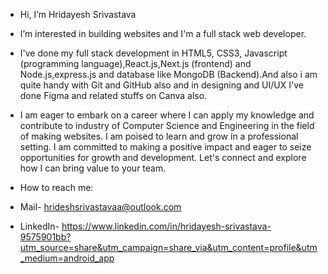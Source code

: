 - Hi, I’m Hridayesh Srivastava

- I’m interested in building websites and I'm a full stack web developer.

- I've done my full stack development in HTML5, CSS3, Javascript (programming language),React.js,Next.js (frontend) and Node.js,express.js and database like MongoDB (Backend).And also i am quite handy with Git and GitHub also and in designing and UI/UX I've done Figma and related stuffs on Canva also.

- I am eager to embark on a career where I can apply my knowledge and contribute to industry of Computer Science and Engineering in the field of making websites. I am poised to learn and grow in a professional setting. I am committed to making a positive impact and eager to seize opportunities for growth and development. Let's connect and explore how I can bring value to your team.

- How to reach me:

- Mail- hrideshsrivastavaa@outlook.com
- LinkedIn- https://www.linkedin.com/in/hridayesh-srivastava-9575901bb?utm_source=share&utm_campaign=share_via&utm_content=profile&utm_medium=android_app


<!---
Hridesh-Srivastava/Hridesh-Srivastava is a ✨ special ✨ repository because its `README.md` (this file) appears on your GitHub profile.
You can click the Preview link to take a look at your changes.
--->
